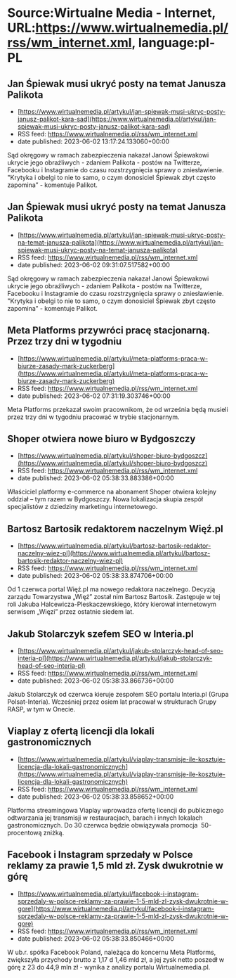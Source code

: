 # Source:Wirtualne Media - Internet, URL:https://www.wirtualnemedia.pl/rss/wm_internet.xml, language:pl-PL

## Jan Śpiewak musi ukryć posty na temat Janusza Palikota
 - [https://www.wirtualnemedia.pl/artykul/jan-spiewak-musi-ukryc-posty-janusz-palikot-kara-sad](https://www.wirtualnemedia.pl/artykul/jan-spiewak-musi-ukryc-posty-janusz-palikot-kara-sad)
 - RSS feed: https://www.wirtualnemedia.pl/rss/wm_internet.xml
 - date published: 2023-06-02 13:17:24.133060+00:00

Sąd okręgowy w ramach zabezpieczenia nakazał Janowi Śpiewakowi ukrycie jego obraźliwych - zdaniem Palikota - postów na Twitterze, Facebooku i Instagramie do czasu rozstrzygnięcia sprawy o zniesławienie. "Krytyka i obelgi to nie to samo, o czym donosiciel Śpiewak zbyt często zapomina” - komentuje Palikot.

## Jan Śpiewak musi ukryć posty na temat Janusza Palikota
 - [https://www.wirtualnemedia.pl/artykul/jan-spiewak-musi-ukryc-posty-na-temat-janusza-palikota](https://www.wirtualnemedia.pl/artykul/jan-spiewak-musi-ukryc-posty-na-temat-janusza-palikota)
 - RSS feed: https://www.wirtualnemedia.pl/rss/wm_internet.xml
 - date published: 2023-06-02 09:31:07.517582+00:00

Sąd okręgowy w ramach zabezpieczenia nakazał Janowi Śpiewakowi ukrycie jego obraźliwych - zdaniem Palikota - postów na Twitterze, Facebooku i Instagramie do czasu rozstrzygnięcia sprawy o zniesławienie. "Krytyka i obelgi to nie to samo, o czym donosiciel Śpiewak zbyt często zapomina” - komentuje Palikot.

## Meta Platforms przywróci pracę stacjonarną. Przez trzy dni w tygodniu
 - [https://www.wirtualnemedia.pl/artykul/meta-platforms-praca-w-biurze-zasady-mark-zuckerberg](https://www.wirtualnemedia.pl/artykul/meta-platforms-praca-w-biurze-zasady-mark-zuckerberg)
 - RSS feed: https://www.wirtualnemedia.pl/rss/wm_internet.xml
 - date published: 2023-06-02 07:31:19.303746+00:00

Meta Platforms przekazał swoim pracownikom, że od września będą musieli przez trzy dni w tygodniu pracować w trybie stacjonarnym.

## Shoper otwiera nowe biuro w Bydgoszczy
 - [https://www.wirtualnemedia.pl/artykul/shoper-biuro-bydgoszcz](https://www.wirtualnemedia.pl/artykul/shoper-biuro-bydgoszcz)
 - RSS feed: https://www.wirtualnemedia.pl/rss/wm_internet.xml
 - date published: 2023-06-02 05:38:33.883386+00:00

Właściciel platformy e-commerce na abonament Shoper otwiera kolejny oddział – tym razem w Bydgoszczy. Nowa lokalizacja skupia zespół specjalistów z dziedziny marketingu internetowego.

## Bartosz Bartosik redaktorem naczelnym Więź.pl
 - [https://www.wirtualnemedia.pl/artykul/bartosz-bartosik-redaktor-naczelny-wiez-pl](https://www.wirtualnemedia.pl/artykul/bartosz-bartosik-redaktor-naczelny-wiez-pl)
 - RSS feed: https://www.wirtualnemedia.pl/rss/wm_internet.xml
 - date published: 2023-06-02 05:38:33.874706+00:00

Od 1 czerwca portal Więź.pl ma nowego redaktora naczelnego. Decyzją zarządu Towarzystwa „Więź” został nim Bartosz Bartosik. Zastępuje w tej roli Jakuba Halcewicza-Pleskaczewskiego, który kierował internetowym serwisem „Więzi” przez ostatnie siedem lat.

## Jakub Stolarczyk szefem SEO w Interia.pl
 - [https://www.wirtualnemedia.pl/artykul/jakub-stolarczyk-head-of-seo-interia-pl](https://www.wirtualnemedia.pl/artykul/jakub-stolarczyk-head-of-seo-interia-pl)
 - RSS feed: https://www.wirtualnemedia.pl/rss/wm_internet.xml
 - date published: 2023-06-02 05:38:33.866736+00:00

Jakub Stolarczyk od czerwca kieruje zespołem SEO portalu Interia.pl (Grupa Polsat-Interia). Wcześniej przez osiem lat pracował w strukturach Grupy RASP, w tym w Onecie.

## Viaplay z ofertą licencji dla lokali gastronomicznych
 - [https://www.wirtualnemedia.pl/artykul/viaplay-transmisje-ile-kosztuje-licencja-dla-lokali-gastronomicznych](https://www.wirtualnemedia.pl/artykul/viaplay-transmisje-ile-kosztuje-licencja-dla-lokali-gastronomicznych)
 - RSS feed: https://www.wirtualnemedia.pl/rss/wm_internet.xml
 - date published: 2023-06-02 05:38:33.858652+00:00

Platforma streamingowa Viaplay wprowadza ofertę licencji do publicznego odtwarzania jej transmisji w restauracjach, barach i innych lokalach gastronomicznych. Do 30 czerwca będzie obwiązywała promocja  50-procentową zniżką.

## Facebook i Instagram sprzedały w Polsce reklamy za prawie 1,5 mld zł. Zysk dwukrotnie w górę
 - [https://www.wirtualnemedia.pl/artykul/facebook-i-instagram-sprzedaly-w-polsce-reklamy-za-prawie-1-5-mld-zl-zysk-dwukrotnie-w-gore](https://www.wirtualnemedia.pl/artykul/facebook-i-instagram-sprzedaly-w-polsce-reklamy-za-prawie-1-5-mld-zl-zysk-dwukrotnie-w-gore)
 - RSS feed: https://www.wirtualnemedia.pl/rss/wm_internet.xml
 - date published: 2023-06-02 05:38:33.850466+00:00

W ub.r. spółka Facebook Poland, należąca do koncernu Meta Platforms, zwiększyła przychody brutto z 1,17 d 1,46 mld zł, a jej zysk netto poszedł w górę z 23 do 44,9 mln zł - wynika z analizy portalu Wirtualnemedia.pl.

